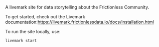 A livemark site for data storytelling about the Frictionless Community.

To get started, check out the Livemark documentation:https://livemark.frictionlessdata.io/docs/installation.html

To run the site locally, use:

```
livemark start
```
